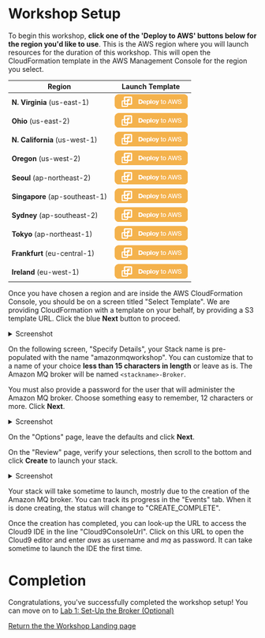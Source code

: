 # Workshop Setup

To begin this workshop, **click one of the 'Deploy to AWS' buttons below for the region you'd like to use**. This is the AWS region where you will launch resources for the duration of this workshop. This will open the CloudFormation template in the AWS Management Console for the region you select.

Region | Launch Template
------------ | -------------
**N. Virginia** (us-east-1) | [![Launch Amazon MQ Workshop Stack into N. Virginia with CloudFormation](/images/deploy-to-aws.png)](https://console.aws.amazon.com/cloudformation/home?region=us-east-1#/stacks/new?stackName=amazonmqworkshop&templateURL=https://s3.amazonaws.com/amazon-mq-workshop/CreateAmazonMQWorkshop.json)
**Ohio** (us-east-2) | [![Launch Amazon MQ Workshop Stack into Ohio with CloudFormation](/images/deploy-to-aws.png)](https://console.aws.amazon.com/cloudformation/home?region=us-east-2#/stacks/new?stackName=amazonmqworkshop&templateURL=https://s3.amazonaws.com/amazon-mq-workshop/CreateAmazonMQWorkshop.json)
**N. California** (us-west-1) | [![Launch Amazon MQ Workshop Stack into N. California with CloudFormation](/images/deploy-to-aws.png)](https://console.aws.amazon.com/cloudformation/home?region=us-west-1#/stacks/new?stackName=amazonmqworkshop&templateURL=https://s3.amazonaws.com/amazon-mq-workshop/CreateAmazonMQWorkshop.json)
**Oregon** (us-west-2) | [![Launch Amazon MQ Workshop Stack into Oregon with CloudFormation](/images/deploy-to-aws.png)](https://console.aws.amazon.com/cloudformation/home?region=us-west-2#/stacks/new?stackName=amazonmqworkshop&templateURL=https://s3.amazonaws.com/amazon-mq-workshop/CreateAmazonMQWorkshop.json)
**Seoul** (ap-northeast-2) | [![Launch Amazon MQ Workshop Stack into Seoul with CloudFormation](/images/deploy-to-aws.png)](https://console.aws.amazon.com/cloudformation/home?region=ap-northeast-2#/stacks/new?stackName=amazonmqworkshop&templateURL=https://s3.amazonaws.com/amazon-mq-workshop/CreateAmazonMQWorkshop.json)
**Singapore** (ap-southeast-1) | [![Launch Amazon MQ Workshop Stack into Singapore with CloudFormation](/images/deploy-to-aws.png)](https://console.aws.amazon.com/cloudformation/home?region=ap-southeast-1#/stacks/new?stackName=amazonmqworkshop&templateURL=https://s3.amazonaws.com/amazon-mq-workshop/CreateAmazonMQWorkshop.json)
**Sydney** (ap-southeast-2) | [![Launch Amazon MQ Workshop Stack into Sydney with CloudFormation](/images/deploy-to-aws.png)](https://console.aws.amazon.com/cloudformation/home?region=ap-southeast-2#/stacks/new?stackName=amazonmqworkshop&templateURL=https://s3.amazonaws.com/amazon-mq-workshop/CreateAmazonMQWorkshop.json)
**Tokyo** (ap-northeast-1) | [![Launch Amazon MQ Workshop Stack into Tokyo with CloudFormation](/images/deploy-to-aws.png)](https://console.aws.amazon.com/cloudformation/home?region=ap-northeast-1#/stacks/new?stackName=amazonmqworkshop&templateURL=https://s3.amazonaws.com/amazon-mq-workshop/CreateAmazonMQWorkshop.json)
**Frankfurt** (eu-central-1) | [![Launch Amazon MQ Workshop Stack into Frankfurt with CloudFormation](/images/deploy-to-aws.png)](https://console.aws.amazon.com/cloudformation/home?region=eu-central-1#/stacks/new?stackName=amazonmqworkshop&templateURL=https://s3.amazonaws.com/amazon-mq-workshop/CreateAmazonMQWorkshop.json)
**Ireland** (eu-west-1) | [![Launch Amazon MQ Workshop Stack into Ireland with CloudFormation](/images/deploy-to-aws.png)](https://console.aws.amazon.com/cloudformation/home?region=eu-west-1#/stacks/new?stackName=amazonmqworkshop&templateURL=https://s3.amazonaws.com/amazon-mq-workshop/CreateAmazonMQWorkshop.json)

Once you have chosen a region and are inside the AWS CloudFormation Console, you should be on a screen titled "Select Template". We are providing CloudFormation with a template on your behalf, by providing a S3 template URL. Click the blue **Next** button to proceed.

<details><summary>Screenshot</summary><p>

![Amazon MQ workshop setup step 2](/images/workshop-set-up-Step2.png)

</p></details><p/>

On the following screen, "Specify Details", your Stack name is pre-populated with the name "amazonmqworkshop". You can customize that to a name of your choice **less than 15 characters in length** or leave as is. 
The Amazon MQ broker will be named `<stackname>-Broker`.

You must also provide a password for the user that will administer the Amazon MQ broker. Choose something easy to remember, 12 characters or more. 
Click **Next**.


<details><summary>Screenshot</summary><p>

![Amazon MQ workshop setup step 3](/images/workshop-set-up-Step3.png)

</p></details><p/>

On the "Options" page, leave the defaults and click **Next**.

On the "Review" page, verify your selections, then scroll to the bottom and click **Create** to launch your stack.

<details><summary>Screenshot</summary><p>

![Amazon MQ workshop setup step 5](/images/workshop-set-up-Step5.png)

</p></details><p/>

Your stack will take sometime to launch, mostrly due to the creation of the Amazon MQ broker. You can track its progress in the "Events" tab. When it is done creating, the status will change to "CREATE_COMPLETE".

Once the creation has completed, you can look-up the URL to access the Cloud9 IDE in the line "Cloud9ConsoleUrl". Click on this URL to open the Cloud9 editor and enter *aws* as username and *mq* as password.
It can take sometime to launch the IDE the first time.


# Completion

Congratulations, you've successfully completed the workshop setup! You can move on to [Lab 1: Set-Up the Broker (Optional)](/labs/lab-1.md)

[Return the the Workshop Landing page](/README.md)
